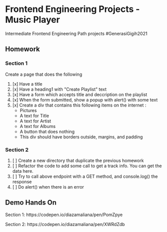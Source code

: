 # Frontend Engineering Projects - Music Player
Intermediate Frontend Engineering Path projects #GenerasiGigih2021

## Homework
### Section 1
Create a page that does the following
1. [x] Have a title 
2. [x] Have a heading1 with "Create Playlist" text 
3. [x] Have a form which accepts title and deccription on the playlist 
4. [x] When the form submitted, show a popup with alert() with some text 
5. [x] Create a div that contains this following items on the internet :
    * Pictures
    * A text for Title
    * A text for Artist
    * A text for Albums
    * A button that does nothing
    * This div should have borders outside, margins, and padding
### Section 2
1. [ ] Create a new directory that duplicate the previous homework
2. [ ] Refactor the code to add some call to get a track info. You can get the data here.
3. [ ] Try to call above endpoint with a GET method, and console.log() the response
4. [ ] Do alert() when there is an error
    

## Demo Hands On
<p> Section 1: https://codepen.io/diazamaliana/pen/PomZpye
<p> Section 2: https://codepen.io/diazamaliana/pen/XWRdZdb

